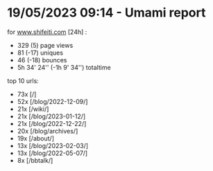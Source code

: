 # 19/05/2023 09:14 - Umami report
for www.shifeiti.com [24h] :

 - 329 (5) page views
 - 81 (-17) uniques
 - 46 (-18) bounces
 - 5h 34' 24'' (-1h 9' 34'') totaltime


top 10 urls:
 - 73x [/]
 - 52x [/blog/2022-12-09/]
 - 21x [/wiki/]
 - 21x [/blog/2023-01-12/]
 - 21x [/blog/2022-12-22/]
 - 20x [/blog/archives/]
 - 19x [/about/]
 - 13x [/blog/2023-02-03/]
 - 13x [/blog/2022-05-07/]
 - 8x [/bbtalk/]



